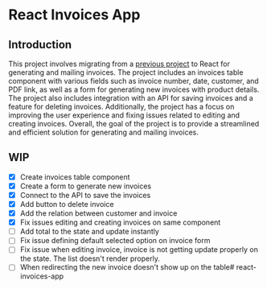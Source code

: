
# React Invoices App

## Introduction 

This project involves migrating from a [previous project](https://github.com/aalexmrt/django-invoices-generator) to React for generating and mailing invoices. The project includes an invoices table component with various fields such as invoice number, date, customer, and PDF link, as well as a form for generating new invoices with product details. The project also includes integration with an API for saving invoices and a feature for deleting invoices. Additionally, the project has a focus on improving the user experience and fixing issues related to editing and creating invoices. Overall, the goal of the project is to provide a streamlined and efficient solution for generating and mailing invoices.

## WIP

- [X] Create invoices table component
- [X] Create a form to generate new invoices
- [X] Connect to the API to save the invoices
- [X] Add button to delete invoice
- [X] Add the relation between customer and invoice 
- [X] Fix issues editing and creating invoices on same component
- [ ] Add total to the state and update instantly
- [ ] Fix issue defining default selected option on invoice form
- [ ] Fix issue when editing invoice, invoice is not getting update properly on the state. The list doesn't render properly.
- [ ] When redirecting the new invoice doesn't show up on the table# react-invoices-app
